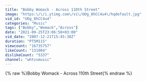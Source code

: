 ```yaml
---
title: "Bobby Womack - Across 110th Street"
image: "https:\/\/i.ytimg.com\/vi\/UOg_8hCC4u4\/hqdefault.jpg"
vid_id: "UOg_8hCC4u4"
categories: "Music"
tags: ["Bobby","Womack","Across"]
date: "2021-09-25T23:06:50+03:00"
vid_date: "2007-12-21T15:45:38Z"
duration: "PT5M11S"
viewcount: "16735757"
likeCount: "131004"
dislikeCount: "5337"
channel: "whtvsmusic"
---
```

{% raw %}Bobby Womack - Across 110th Street{% endraw %}
